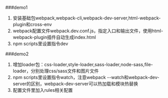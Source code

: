 ###demo1
1. 安装基础包webpack,webpack-cli,webpack-dev-server,html-webpack-plugin和cross-env
2. webpack配置文件webpack.dev.conf.js，指定入口和输出文件，使用html-webpack-plugin插件自动生成index.html
3. npm scripts里设置指令dev

###demo2
1. 增加loader包：css-loader,style-loader,sass-loader,node-sass,file-loader，分别处理css/sass文件和图片文件
2. npm scripts里设置指令watch，注意webpack --watch和webpack-dev-server的区别，webpack-dev-server可以热加载和模块热替换
3. 配置文件里加入rules相关配置

